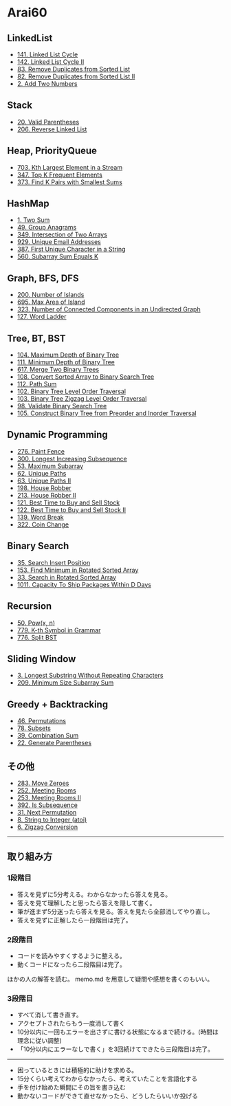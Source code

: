 # Arai60

## LinkedList
- [141. Linked List Cycle](https://github.com/hayashi-ay/leetcode/pull/15)
- [142. Linked List Cycle II](https://github.com/hayashi-ay/leetcode/pull/18)
- [83. Remove Duplicates from Sorted List](https://github.com/hayashi-ay/leetcode/pull/20)
- [82. Remove Duplicates from Sorted List II](https://github.com/hayashi-ay/leetcode/pull/23)
- [2. Add Two Numbers](https://github.com/hayashi-ay/leetcode/pull/24)

## Stack
- [20. Valid Parentheses](https://github.com/hayashi-ay/leetcode/pull/16)
- [206. Reverse Linked List](https://github.com/hayashi-ay/leetcode/pull/13)

## Heap, PriorityQueue
- [703. Kth Largest Element in a Stream](https://github.com/hayashi-ay/leetcode/pull/54)
- [347. Top K Frequent Elements](https://github.com/hayashi-ay/leetcode/pull/60)
- [373. Find K Pairs with Smallest Sums](https://github.com/hayashi-ay/leetcode/pull/66)

## HashMap
- [1. Two Sum](https://github.com/hayashi-ay/leetcode/pull/14)
- [49. Group Anagrams](https://github.com/hayashi-ay/leetcode/pull/19)
- [349. Intersection of Two Arrays](https://github.com/hayashi-ay/leetcode/pull/21)
- [929. Unique Email Addresses](https://github.com/hayashi-ay/leetcode/pull/25)
- [387. First Unique Character in a String](https://github.com/hayashi-ay/leetcode/pull/28)
- [560. Subarray Sum Equals K](https://github.com/hayashi-ay/leetcode/pull/31)

## Graph, BFS, DFS
- [200. Number of Islands](https://github.com/hayashi-ay/leetcode/pull/33)
- [695. Max Area of Island](https://github.com/hayashi-ay/leetcode/pull/34)
- [323. Number of Connected Components in an Undirected Graph](https://github.com/hayashi-ay/leetcode/pull/37)
- [127. Word Ladder](https://github.com/hayashi-ay/leetcode/pull/42)

## Tree, BT, BST
- [104. Maximum Depth of Binary Tree](https://github.com/hayashi-ay/leetcode/pull/22)
- [111. Minimum Depth of Binary Tree](https://github.com/hayashi-ay/leetcode/pull/26)
- [617. Merge Two Binary Trees](https://github.com/hayashi-ay/leetcode/pull/12)
- [108. Convert Sorted Array to Binary Search Tree](https://github.com/hayashi-ay/leetcode/pull/29)
- [112. Path Sum](https://github.com/hayashi-ay/leetcode/pull/30)
- [102. Binary Tree Level Order Traversal](https://github.com/hayashi-ay/leetcode/pull/32)
- [103. Binary Tree Zigzag Level Order Traversal](https://github.com/hayashi-ay/leetcode/pull/35)
- [98. Validate Binary Search Tree](https://github.com/hayashi-ay/leetcode/pull/38)
- [105. Construct Binary Tree from Preorder and Inorder Traversal](https://github.com/hayashi-ay/leetcode/pull/43)

## Dynamic Programming
- [276. Paint Fence](https://github.com/hayashi-ay/leetcode/pull/17)
- [300. Longest Increasing Subsequence](https://github.com/hayashi-ay/leetcode/pull/27)
- [53. Maximum Subarray](https://github.com/hayashi-ay/leetcode/pull/36)
- [62. Unique Paths](https://github.com/hayashi-ay/leetcode/pull/39)
- [63. Unique Paths II](https://github.com/hayashi-ay/leetcode/pull/44)
- [198. House Robber](https://github.com/hayashi-ay/leetcode/pull/48)
- [213. House Robber II](https://github.com/hayashi-ay/leetcode/pull/50)
- [121. Best Time to Buy and Sell Stock](https://github.com/hayashi-ay/leetcode/pull/52)
- [122. Best Time to Buy and Sell Stock II](https://github.com/hayashi-ay/leetcode/pull/56)
- [139. Word Break](https://github.com/hayashi-ay/leetcode/pull/61)
- [322. Coin Change](https://github.com/hayashi-ay/leetcode/pull/68)

## Binary Search
- [35. Search Insert Position](https://github.com/hayashi-ay/leetcode/pull/40)
- [153. Find Minimum in Rotated Sorted Array](https://github.com/hayashi-ay/leetcode/pull/45)
- [33. Search in Rotated Sorted Array](https://github.com/hayashi-ay/leetcode/pull/49)
- [1011. Capacity To Ship Packages Within D Days](https://github.com/hayashi-ay/leetcode/pull/55)

## Recursion
- [50. Pow(x, n)](https://github.com/hayashi-ay/leetcode/pull/41)
- [779. K-th Symbol in Grammar](https://github.com/hayashi-ay/leetcode/pull/46)
- [776. Split BST](https://github.com/hayashi-ay/leetcode/pull/53)

## Sliding Window
- [3. Longest Substring Without Repeating Characters](https://github.com/hayashi-ay/leetcode/pull/47)
- [209. Minimum Size Subarray Sum](https://github.com/hayashi-ay/leetcode/pull/51)

## Greedy + Backtracking
- [46. Permutations](https://github.com/hayashi-ay/leetcode/pull/57)
- [78. Subsets](https://github.com/hayashi-ay/leetcode/pull/63)
- [39. Combination Sum](https://github.com/hayashi-ay/leetcode/pull/65)
- [22. Generate Parentheses](https://github.com/hayashi-ay/leetcode/pull/70)

## その他
- [283. Move Zeroes](https://github.com/hayashi-ay/leetcode/pull/58)
- [252. Meeting Rooms](https://github.com/hayashi-ay/leetcode/pull/59)
- [253. Meeting Rooms II](https://github.com/hayashi-ay/leetcode/pull/62)
- [392. Is Subsequence](https://github.com/hayashi-ay/leetcode/pull/64)
- [31. Next Permutation](https://github.com/hayashi-ay/leetcode/pull/67)
- [8. String to Integer (atoi)](https://github.com/hayashi-ay/leetcode/pull/69)
- [6. Zigzag Conversion](https://github.com/hayashi-ay/leetcode/pull/71)

---

## 取り組み方

### 1段階目
- 答えを見ずに5分考える。わからなかったら答えを見る。
- 答えを見て理解したと思ったら答えを隠して書く。
- 筆が進まず5分迷ったら答えを見る。答えを見たら全部消してやり直し。
- 答えを見ずに正解したら一段階目は完了。

### 2段階目
- コードを読みやすくするように整える。
- 動くコードになったら二段階目は完了。

ほかの人の解答を読む。
memo.md を用意して疑問や感想を書くのもいい。

### 3段階目
- すべて消して書き直す。
- アクセプトされたらもう一度消して書く
- 10分以内に一回もエラーを出さずに書ける状態になるまで続ける。(時間は理念に従い調整)
- 「10分以内にエラーなしで書く」を3回続けてできたら三段階目は完了。

---

- 困っているときには積極的に助けを求める。
- 15分くらい考えてわからなかったら、考えていたことを言語化する
- 手を付け始めた瞬間にその旨を書き込む
- 動かないコードができて直せなかったら、どうしたらいいか投げる

